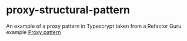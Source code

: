 # proxy-structural-pattern

An example of a proxy pattern in Typescrypt taken from a Refactor Guru example [Proxy pattern](https://refactoring.guru/design-patterns/proxy)
